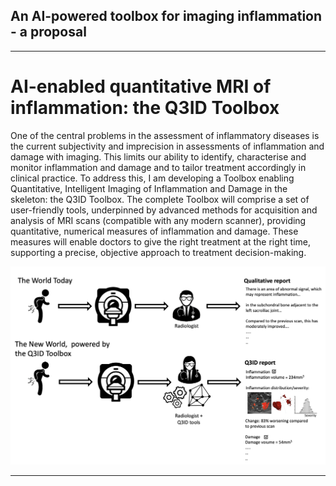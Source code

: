 ## An AI-powered toolbox for imaging inflammation - a proposal

<hr>
<h1> AI-enabled quantitative MRI of inflammation: the Q3ID Toolbox </h1>
One of the central problems in the assessment of inflammatory diseases is the current subjectivity and imprecision in assessments of inflammation and damage with imaging. This limits our ability to identify, characterise and monitor inflammation and damage and to tailor treatment accordingly in clinical practice. To address this, I am developing a Toolbox enabling Quantitative, Intelligent Imaging of Inflammation and Damage in the skeleton: the Q3ID Toolbox. The complete Toolbox will comprise a set of user-friendly tools, underpinned by advanced methods for acquisition and analysis of MRI scans (compatible with any modern scanner), providing quantitative, numerical measures of inflammation and damage. These measures will enable doctors to give the right treatment at the right time, supporting a precise, objective approach to treatment decision-making.

![My photo](/Images/newWorld.png)

<hr>
